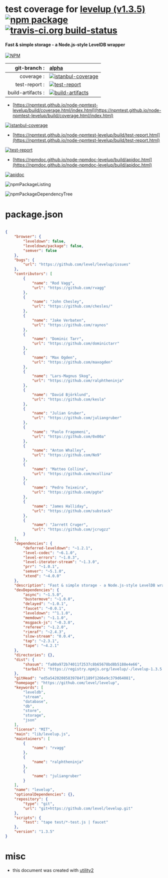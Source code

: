 # test coverage for  [levelup (v1.3.5)](https://github.com/level/levelup)  [![npm package](https://img.shields.io/npm/v/npmtest-levelup.svg?style=flat-square)](https://www.npmjs.org/package/npmtest-levelup) [![travis-ci.org build-status](https://api.travis-ci.org/npmtest/node-npmtest-levelup.svg)](https://travis-ci.org/npmtest/node-npmtest-levelup)
#### Fast & simple storage - a Node.js-style LevelDB wrapper

[![NPM](https://nodei.co/npm/levelup.png?downloads=true&downloadRank=true&stars=true)](https://www.npmjs.com/package/levelup)

| git-branch : | [alpha](https://github.com/npmtest/node-npmtest-levelup/tree/alpha)|
|--:|:--|
| coverage : | [![istanbul-coverage](https://npmtest.github.io/node-npmtest-levelup/build/coverage.badge.svg)](https://npmtest.github.io/node-npmtest-levelup/build/coverage.html/index.html)|
| test-report : | [![test-report](https://npmtest.github.io/node-npmtest-levelup/build/test-report.badge.svg)](https://npmtest.github.io/node-npmtest-levelup/build/test-report.html)|
| build-artifacts : | [![build-artifacts](https://npmtest.github.io/node-npmtest-levelup/glyphicons_144_folder_open.png)](https://github.com/npmtest/node-npmtest-levelup/tree/gh-pages/build)|

- [https://npmtest.github.io/node-npmtest-levelup/build/coverage.html/index.html](https://npmtest.github.io/node-npmtest-levelup/build/coverage.html/index.html)

[![istanbul-coverage](https://npmtest.github.io/node-npmtest-levelup/build/screenCapture.buildCi.browser.%252Ftmp%252Fbuild%252Fcoverage.lib.html.png)](https://npmtest.github.io/node-npmtest-levelup/build/coverage.html/index.html)

- [https://npmtest.github.io/node-npmtest-levelup/build/test-report.html](https://npmtest.github.io/node-npmtest-levelup/build/test-report.html)

[![test-report](https://npmtest.github.io/node-npmtest-levelup/build/screenCapture.buildCi.browser.%252Ftmp%252Fbuild%252Ftest-report.html.png)](https://npmtest.github.io/node-npmtest-levelup/build/test-report.html)

- [https://npmdoc.github.io/node-npmdoc-levelup/build/apidoc.html](https://npmdoc.github.io/node-npmdoc-levelup/build/apidoc.html)

[![apidoc](https://npmdoc.github.io/node-npmdoc-levelup/build/screenCapture.buildCi.browser.%252Ftmp%252Fbuild%252Fapidoc.html.png)](https://npmdoc.github.io/node-npmdoc-levelup/build/apidoc.html)

![npmPackageListing](https://npmtest.github.io/node-npmtest-levelup/build/screenCapture.npmPackageListing.svg)

![npmPackageDependencyTree](https://npmtest.github.io/node-npmtest-levelup/build/screenCapture.npmPackageDependencyTree.svg)



# package.json

```json

{
    "browser": {
        "leveldown": false,
        "leveldown/package": false,
        "semver": false
    },
    "bugs": {
        "url": "https://github.com/level/levelup/issues"
    },
    "contributors": [
        {
            "name": "Rod Vagg",
            "url": "https://github.com/rvagg"
        },
        {
            "name": "John Chesley",
            "url": "https://github.com/chesles/"
        },
        {
            "name": "Jake Verbaten",
            "url": "https://github.com/raynos"
        },
        {
            "name": "Dominic Tarr",
            "url": "https://github.com/dominictarr"
        },
        {
            "name": "Max Ogden",
            "url": "https://github.com/maxogden"
        },
        {
            "name": "Lars-Magnus Skog",
            "url": "https://github.com/ralphtheninja"
        },
        {
            "name": "David Björklund",
            "url": "https://github.com/kesla"
        },
        {
            "name": "Julian Gruber",
            "url": "https://github.com/juliangruber"
        },
        {
            "name": "Paolo Fragomeni",
            "url": "https://github.com/0x00a"
        },
        {
            "name": "Anton Whalley",
            "url": "https://github.com/No9"
        },
        {
            "name": "Matteo Collina",
            "url": "https://github.com/mcollina"
        },
        {
            "name": "Pedro Teixeira",
            "url": "https://github.com/pgte"
        },
        {
            "name": "James Halliday",
            "url": "https://github.com/substack"
        },
        {
            "name": "Jarrett Cruger",
            "url": "https://github.com/jcrugzz"
        }
    ],
    "dependencies": {
        "deferred-leveldown": "~1.2.1",
        "level-codec": "~6.1.0",
        "level-errors": "~1.0.3",
        "level-iterator-stream": "~1.3.0",
        "prr": "~1.0.1",
        "semver": "~5.1.0",
        "xtend": "~4.0.0"
    },
    "description": "Fast & simple storage - a Node.js-style LevelDB wrapper",
    "devDependencies": {
        "async": "~1.5.0",
        "bustermove": "~1.0.0",
        "delayed": "~1.0.1",
        "faucet": "~0.0.1",
        "leveldown": "^1.1.0",
        "memdown": "~1.1.0",
        "msgpack-js": "~0.3.0",
        "referee": "~1.2.0",
        "rimraf": "~2.4.3",
        "slow-stream": "0.0.4",
        "tap": "~2.3.1",
        "tape": "~4.2.1"
    },
    "directories": {},
    "dist": {
        "shasum": "fa80a972b74011f2537c8b65678bd8b5188e4e66",
        "tarball": "https://registry.npmjs.org/levelup/-/levelup-1.3.5.tgz"
    },
    "gitHead": "ed5a54202085839784f1189f1266e9c379d64081",
    "homepage": "https://github.com/level/levelup",
    "keywords": [
        "leveldb",
        "stream",
        "database",
        "db",
        "store",
        "storage",
        "json"
    ],
    "license": "MIT",
    "main": "lib/levelup.js",
    "maintainers": [
        {
            "name": "rvagg"
        },
        {
            "name": "ralphtheninja"
        },
        {
            "name": "juliangruber"
        }
    ],
    "name": "levelup",
    "optionalDependencies": {},
    "repository": {
        "type": "git",
        "url": "git+https://github.com/level/levelup.git"
    },
    "scripts": {
        "test": "tape test/*-test.js | faucet"
    },
    "version": "1.3.5"
}
```



# misc
- this document was created with [utility2](https://github.com/kaizhu256/node-utility2)
